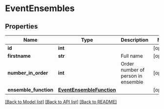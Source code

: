 # EventEnsembles

## Properties
Name | Type | Description | Notes
------------ | ------------- | ------------- | -------------
**id** | **int** |  | [optional] 
**firstname** | **str** | Full name | [optional] 
**number_in_order** | **int** | Order number of person in ensemble | [optional] 
**ensemble_function** | [**EventEnsembleFunction**](EventEnsembleFunction.md) |  | [optional] 

[[Back to Model list]](../../../../Downloads/sb_db_api/README.md#documentation-for-models) [[Back to API list]](../../../../Downloads/sb_db_api/README.md#documentation-for-api-endpoints) [[Back to README]](../../../../Downloads/sb_db_api/README.md)
